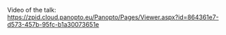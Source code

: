 Video of the talk: https://zpid.cloud.panopto.eu/Panopto/Pages/Viewer.aspx?id=864361e7-d573-457b-95fc-b1a30073651e
